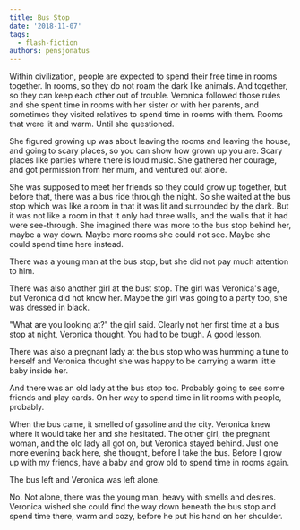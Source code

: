 ```yaml
---
title: Bus Stop
date: '2018-11-07'
tags:
  - flash-fiction
authors: pensjonatus
---
```


Within civilization, people are expected to spend their free time in rooms
together. In rooms, so they do not roam the dark like animals. And together, so
they can keep each other out of trouble. Veronica followed those rules and she
spent time in rooms with her sister or with her parents, and sometimes they
visited relatives to spend time in rooms with them. Rooms that were lit and
warm. Until she questioned.

<!-- truncate -->

She figured growing up was about leaving the rooms and leaving the house, and
going to scary places, so you can show how grown up you are. Scary places like
parties where there is loud music. She gathered her courage, and got permission
from her mum, and ventured out alone.

She was supposed to meet her friends so they could grow up together, but before
that, there was a bus ride through the night. So she waited at the bus stop
which was like a room in that it was lit and surrounded by the dark. But it was
not like a room in that it only had three walls, and the walls that it had were
see-through. She imagined there was more to the bus stop behind her, maybe a way
down. Maybe more rooms she could not see. Maybe she could spend time here
instead.

There was a young man at the bus stop, but she did not pay much attention to
him.

There was also another girl at the bust stop. The girl was Veronica's age, but
Veronica did not know her. Maybe the girl was going to a party too, she was
dressed in black.

"What are you looking at?" the girl said. Clearly not her first time at a bus
stop at night, Veronica thought. You had to be tough. A good lesson.

There was also a pregnant lady at the bus stop who was humming a tune to herself
and Veronica thought she was happy to be carrying a warm little baby inside her.

And there was an old lady at the bus stop too. Probably going to see some
friends and play cards. On her way to spend time in lit rooms with people,
probably.

When the bus came, it smelled of gasoline and the city. Veronica knew where it
would take her and she hesitated. The other girl, the pregnant woman, and the
old lady all got on, but Veronica stayed behind. Just one more evening back
here, she thought, before I take the bus. Before I grow up with my friends, have
a baby and grow old to spend time in rooms again.

The bus left and Veronica was left alone.

No. Not alone, there was the young man, heavy with smells and desires. Veronica
wished she could find the way down beneath the bus stop and spend time there,
warm and cozy, before he put his hand on her shoulder.
